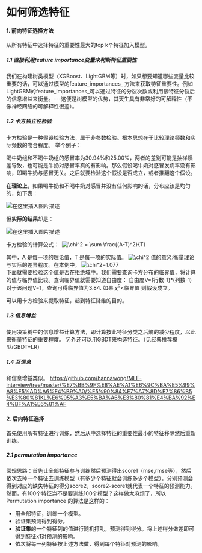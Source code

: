 # 如何筛选特征

#### 1. 前向特征选择方法

从所有特征中选择特征的重要性最大的top k个特征加入模型。

##### 1.1 直接利用feature importance变量来判断特征重要性
我们在构建树类模型（XGBoost、LightGBM等）时，如果想要知道哪些变量比较重要的话，可以通过模型的feature\_importances\_ 方法来获取特征重要性。例如LightGBM的feature\_importances\_可以通过特征的分裂次数或利用该特征分裂后的信息增益来衡量。---这便是树模型的优势，其天生具有非常好的可解释性（不像神经网络的可解释性很差）。

##### 1.2 卡方独立性检验
卡方检验是一种假设检验方法，属于非参数检验。根本思想在于比较理论频数和实际频数的吻合程度。
举个例子：

喝牛奶组和不喝牛奶组的感冒率为30.94%和25.00%，两者的差别可能是抽样误差导致，也可能是牛奶对感冒率真的有影响。那么假设喝牛奶对感冒发病率没有影响，即喝牛奶与感冒无关。之后就要检验这个假设是否成立，或者推翻这个假设。

**在理论上**，如果喝牛奶和不喝牛奶对感冒并没有任何影响的话，分布应该是均匀的，如下表：

![在这里插入图片描述](https://img-blog.csdnimg.cn/20210221162719575.png?x-oss-process=image/watermark,type_ZmFuZ3poZW5naGVpdGk,shadow_10,text_aHR0cHM6Ly9ibG9nLmNzZG4ubmV0L3dlaXhpbl80MTMzMjAwOQ==,size_16,color_FFFFFF,t_70)

但**实际的结果**却是：

![在这里插入图片描述](https://img-blog.csdnimg.cn/20210221162835203.png?x-oss-process=image/watermark,type_ZmFuZ3poZW5naGVpdGk,shadow_10,text_aHR0cHM6Ly9ibG9nLmNzZG4ubmV0L3dlaXhpbl80MTMzMjAwOQ==,size_16,color_FFFFFF,t_70)



卡方检验的计算公式：
​                                                                           ![\chi^2 = \sum \frac{(A-T)^2}{T}](https://www.zhihu.com/equation?tex=%5Cchi%5E2%20%3D%20%5Csum%20%5Cfrac%7B(A-T)%5E2%7D%7BT%7D)  



其中，A 是每一项的理论值，T 是每一项的实际值。 ![\chi^2](https://www.zhihu.com/equation?tex=%5Cchi%5E2)  值的意义:衡量理论与实际的差异程度。在本例中， ![\chi^2=1.077](https://www.zhihu.com/equation?tex=%5Cchi%5E2%3D1.077)  
下面就需要检验这个值是否在拒绝域中。我们需要查询卡方分布的临界值，将计算的值与临界值比较。查询临界值就需要知道自由度：       自由度V=(行数-1)*(列数-1)                
对于该问题V=1，查询可得临界值为3.84.
如果  $\chi^2$<临界值 则假设成立。

可以用卡方检验来提取特征，起到特征降维的目的。

##### 1.3 信息增益
使用决策树中的信息增益计算方法，即计算按此特征分类之后熵的减少程度，以此来衡量特征的重要程度。
另外还可以用GBDT来构造特征。（见经典推荐模型/GBDT+LR）

##### 1.4 互信息
和信息增益类似。
https://github.com/hannawong/MLE-interview/tree/master/%E7%BB%9F%E8%AE%A1%E6%9C%BA%E5%99%A8%E5%AD%A6%E4%B9%A0/%E5%90%84%E7%A7%8D%E7%86%B5%E3%80%81KL%E6%95%A3%E5%BA%A6%E3%80%81%E4%BA%92%E4%BF%A1%E6%81%AF

#### 2. 后向特征选择
首先使用所有特征进行训练，然后从中选择特征的重要性最小的特征移除然后重新训练。

##### 2.1 permutation importance
常规思路：首先让全部特征参与训练然后预测得出score1（mse,rmse等），然后依次去掉一个特征去训练模型（有多少个特征就会训练多少个模型），分别预测会得到对应的缺失特征的得分score2，score2-score1就代表一个特征的预测能力。然而，有100个特征岂不是要训练100个模型？这样做太麻烦了，所以Permutation importance 的算法是这样的：

- 用全部特征，训练一个模型。
- 验证集预测得到得分。
- **验证集**的一个特征列的值进行随机打乱，预测得到得分。将上述得分做差即可得到特征x1对预测的影响。
- 依次将每一列特征按上述方法做，得到每个特征对预测的影响。



